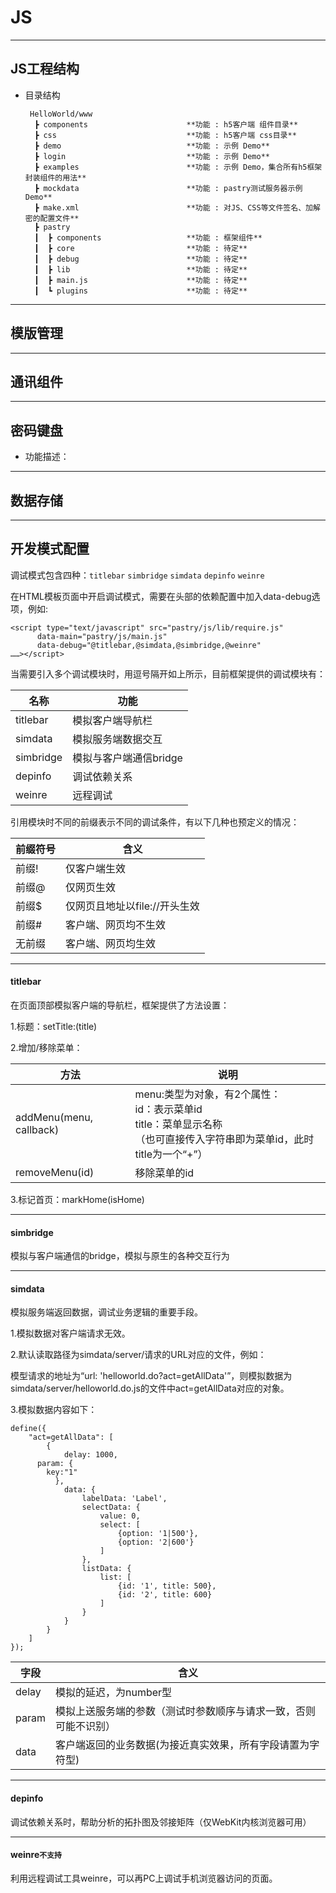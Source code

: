 # JS

----
## JS工程结构

  * 目录结构
    
         HelloWorld/www
          ┣ components                      **功能 : h5客户端 组件目录**
          ┣ css                             **功能 : h5客户端 css目录**
          ┣ demo                            **功能 : 示例 Demo**
          ┣ login                           **功能 : 示例 Demo**
          ┣ examples                        **功能 : 示例 Demo，集合所有h5框架封装组件的用法**
          ┣ mockdata                        **功能 : pastry测试服务器示例 Demo**
          ┣ make.xml                        **功能 : 对JS、CSS等文件签名、加解密的配置文件**
          ┣ pastry
          ┃  ┣ components                   **功能 : 框架组件** 
          ┃  ┣ core                         **功能 : 待定**
          ┃  ┣ debug                        **功能 : 待定**
          ┃  ┣ lib                          **功能 : 待定**
          ┃  ┣ main.js                      **功能 : 待定**
          ┃  ┗ plugins                      **功能 : 待定**


----
## 模版管理

----
## 通讯组件

----
## 密码键盘
* 功能描述：
    
    
----
## 数据存储

----
## 开发模式配置

调试模式包含四种：`titlebar` `simbridge` `simdata` `depinfo` `weinre`

在HTML模板页面中开启调试模式，需要在头部的依赖配置中加入data-debug选项，例如:

    <script type="text/javascript" src="pastry/js/lib/require.js"
          data-main="pastry/js/main.js"
          data-debug="@titlebar,@simdata,@simbridge,@weinre"
    ……></script>
  
当需要引入多个调试模块时，用逗号隔开如上所示，目前框架提供的调试模块有：

|名称	|功能|
|-----|-----|
|titlebar	|模拟客户端导航栏|
|simdata	|模拟服务端数据交互|
|simbridge	|模拟与客户端通信bridge|
|depinfo	|调试依赖关系|
|weinre |远程调试|

引用模块时不同的前缀表示不同的调试条件，有以下几种也预定义的情况：

|前缀符号	|含义|
|-----|-----|
|前缀!	|仅客户端生效|
|前缀@	|仅网页生效|
|前缀$	|仅网页且地址以file://开头生效|
|前缀#	|客户端、网页均不生效|
|无前缀	|客户端、网页均生效|

----
#### **titlebar**
  
  在页面顶部模拟客户端的导航栏，框架提供了方法设置：
  
  1.标题：setTitle:(title)
  
  2.增加/移除菜单：

|方法	|说明|
|-----|-----|
|addMenu(menu, callback)	|menu:类型为对象，有2个属性： <br/>id：表示菜单id <br/>title：菜单显示名称 <br/>（也可直接传入字符串即为菜单id，此时title为一个“+”）|
|removeMenu(id)	|移除菜单的id |

  3.标记首页：markHome(isHome)

----
#### **simbridge**

  模拟与客户端通信的bridge，模拟与原生的各种交互行为

----
#### **simdata**

模拟服务端返回数据，调试业务逻辑的重要手段。

1.模拟数据对客户端请求无效。

2.默认读取路径为simdata/server/请求的URL对应的文件，例如：

模型请求的地址为“url: 'helloworld.do?act=getAllData'”，则模拟数据为simdata/server/helloworld.do.js的文件中act=getAllData对应的对象。

3.模拟数据内容如下：

    define({
        "act=getAllData": [
            {
                delay: 1000,
          param: {
            key:"1"
              },
                data: {
                    labelData: 'Label',
                    selectData: {
                        value: 0,
                        select: [
                            {option: '1|500'},
                            {option: '2|600'}
                        ]
                    },
                    listData: {
                        list: [
                            {id: '1', title: 500},
                            {id: '2', title: 600}
                        ]
                    }
                }
            }
        ]
    });

|字段	|含义|
|-----|-----|
|delay	|模拟的延迟，为number型|
|param	|模拟上送服务端的参数（测试时参数顺序与请求一致，否则可能不识别）|
|data	|客户端返回的业务数据(为接近真实效果，所有字段请置为字符型)|

----
#### **depinfo**

调试依赖关系时，帮助分析的拓扑图及邻接矩阵（仅WebKit内核浏览器可用）

----
#### **weinre**`不支持`

利用远程调试工具weinre，可以再PC上调试手机浏览器访问的页面。


